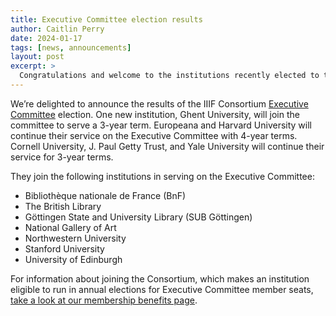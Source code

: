 ```yaml
---
title: Executive Committee election results
author: Caitlin Perry
date: 2024-01-17
tags: [news, announcements]
layout: post
excerpt: >
  Congratulations and welcome to the institutions recently elected to the Executive Committee.
---
```


We’re delighted to announce the results of the IIIF Consortium [Executive Committee](https://iiif.io/community/consortium/consortium_committees/#executive-committee) election. One new institution, Ghent University, will join the committee to serve a 3-year term. Europeana and Harvard University will continue their service on the Executive Committee with 4-year terms. Cornell University, J. Paul Getty Trust, and Yale University will continue their service for 3-year terms. 

They join the following institutions in serving on the Executive Committee:

* Bibliothèque nationale de France (BnF)
* The British Library
* Göttingen State and University Library (SUB Göttingen)
* National Gallery of Art
* Northwestern University
* Stanford University
* University of Edinburgh

For information about joining the Consortium, which makes an institution eligible to run in annual elections for Executive Committee member seats, [take a look at our membership benefits page](https://iiif.io/community/consortium/join/).
